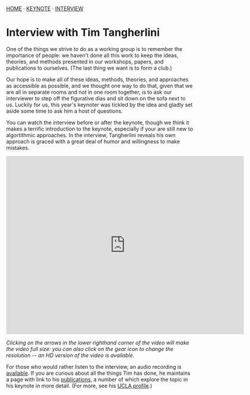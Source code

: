 [HOME]( https://cultureanalytics.github.io/DH2020/) · 
[KEYNOTE](./keynote.md) · 
[INTERVIEW](./interview.md)

# Interview with Tim Tangherlini

One of the things we strive to do as a working group is to remember the importance of people: we haven't done all this work to keep the ideas, theories, and methods presented in our workshops, papers, and publications to ourselves. (The last thing we want is to form a club.)

Our hope is to make all of these ideas, methods, theories, and approaches as accessible as possible, and we thought one way to do that, given that we are all in separate rooms and not in one room together, is to ask our interviewer to step off the figurative dias and sit down on the sofa next to us. Luckily for us, this year's keynoter was tickled by the idea and gladly set aside some time to ask him a host of questions. 

You can watch the interview before or after the keynote, though we think it makes a terrific introduction to the keynote, especially if your are still new to algortithmic approaches. In the interview, Tangherlini reveals his own approach is graced with a great deal of humor and willingness to make mistakes. 

<iframe src="https://player.vimeo.com/video/439828511" width="640" height="480" frameborder="0" allow="autoplay; fullscreen" allowfullscreen></iframe>

*Clicking on the arrows in the lower righthand corner of the video will make the video full size: you can also click on the gear icon to change the resolution -- an HD version of the video is available.*

For those who would rather listen to the interview, an audio recording is [available][]. If you are curious about all the things Tim has done, he maintains a page with link to his [publications][], a number of which explore the topic in his keynote in more detail. (For more, see his [UCLA profile](https://scandinavian.ucla.edu/person/timothy-r-tangherlini/).)

[available]: ./media/Tanghlerlini-interview.m4a
[publications]: http://tango.bol.ucla.edu/publications/pubs.html